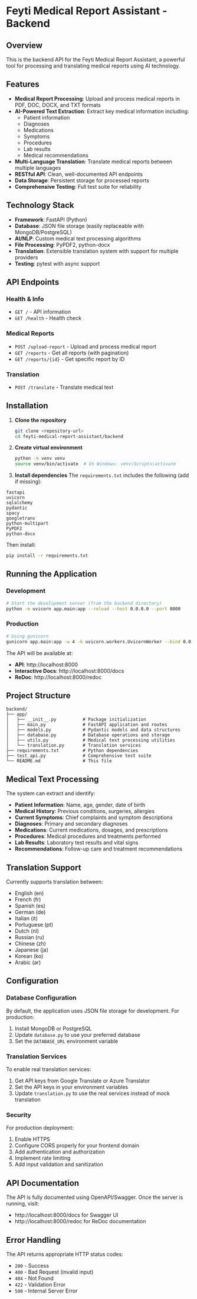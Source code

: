 # Feyti Medical Report Assistant - Backend

## Overview

This is the backend API for the Feyti Medical Report Assistant, a powerful tool for processing and translating medical reports using AI technology.

## Features

- **Medical Report Processing**: Upload and process medical reports in PDF, DOC, DOCX, and TXT formats
- **AI-Powered Text Extraction**: Extract key medical information including:
  - Patient information
  - Diagnoses
  - Medications
  - Symptoms
  - Procedures
  - Lab results
  - Medical recommendations
- **Multi-Language Translation**: Translate medical reports between multiple languages
- **RESTful API**: Clean, well-documented API endpoints
- **Data Storage**: Persistent storage for processed reports
- **Comprehensive Testing**: Full test suite for reliability

## Technology Stack

- **Framework**: FastAPI (Python)
- **Database**: JSON file storage (easily replaceable with MongoDB/PostgreSQL)
- **AI/NLP**: Custom medical text processing algorithms
- **File Processing**: PyPDF2, python-docx
- **Translation**: Extensible translation system with support for multiple providers
- **Testing**: pytest with async support

## API Endpoints

### Health & Info
- `GET /` - API information
- `GET /health` - Health check

### Medical Reports
- `POST /upload-report` - Upload and process medical report
- `GET /reports` - Get all reports (with pagination)
- `GET /reports/{id}` - Get specific report by ID

### Translation
- `POST /translate` - Translate medical text

## Installation

1. **Clone the repository**
   ```bash
   git clone <repository-url>
   cd feyti-medical-report-assistant/backend
   ```

2. **Create virtual environment**
   ```bash
   python -m venv venv
   source venv/bin/activate  # On Windows: venv\Scripts\activate
   ```


3. **Install dependencies**
  The `requirements.txt` includes the following (add if missing):
  ```
  fastapi
  uvicorn
  sqlalchemy
  pydantic
  spacy
  googletrans
  python-multipart
  PyPDF2
  python-docx
  ```
  Then install:
  ```bash
  pip install -r requirements.txt
  ```


## Running the Application


### Development
```bash
# Start the development server (from the backend directory)
python -m uvicorn app.main:app --reload --host 0.0.0.0 --port 8000
```

### Production
```bash
# Using gunicorn
gunicorn app.main:app -w 4 -k uvicorn.workers.UvicornWorker --bind 0.0.0.0:8000
```

The API will be available at:
- **API**: http://localhost:8000
- **Interactive Docs**: http://localhost:8000/docs
- **ReDoc**: http://localhost:8000/redoc


## Project Structure

```
backend/
├── app/
│   ├── __init__.py          # Package initialization
│   ├── main.py              # FastAPI application and routes
│   ├── models.py            # Pydantic models and data structures
│   ├── database.py          # Database operations and storage
│   ├── utils.py             # Medical text processing utilities
│   └── translation.py       # Translation services
├── requirements.txt         # Python dependencies
├── test_api.py              # Comprehensive test suite
└── README.md                # This file
```

## Medical Text Processing

The system can extract and identify:

- **Patient Information**: Name, age, gender, date of birth
- **Medical History**: Previous conditions, surgeries, allergies
- **Current Symptoms**: Chief complaints and symptom descriptions
- **Diagnoses**: Primary and secondary diagnoses
- **Medications**: Current medications, dosages, and prescriptions
- **Procedures**: Medical procedures and treatments performed
- **Lab Results**: Laboratory test results and vital signs
- **Recommendations**: Follow-up care and treatment recommendations

## Translation Support

Currently supports translation between:
- English (en)
- French (fr)
- Spanish (es)
- German (de)
- Italian (it)
- Portuguese (pt)
- Dutch (nl)
- Russian (ru)
- Chinese (zh)
- Japanese (ja)
- Korean (ko)
- Arabic (ar)

## Configuration

### Database Configuration
By default, the application uses JSON file storage for development. For production:

1. Install MongoDB or PostgreSQL
2. Update `database.py` to use your preferred database
3. Set the `DATABASE_URL` environment variable

### Translation Services
To enable real translation services:

1. Get API keys from Google Translate or Azure Translator
2. Set the API keys in your environment variables
3. Update `translation.py` to use the real services instead of mock translation

### Security
For production deployment:

1. Enable HTTPS
2. Configure CORS properly for your frontend domain
3. Add authentication and authorization
4. Implement rate limiting
5. Add input validation and sanitization

## API Documentation

The API is fully documented using OpenAPI/Swagger. Once the server is running, visit:
- http://localhost:8000/docs for Swagger UI
- http://localhost:8000/redoc for ReDoc documentation

## Error Handling

The API returns appropriate HTTP status codes:
- `200` - Success
- `400` - Bad Request (invalid input)
- `404` - Not Found
- `422` - Validation Error
- `500` - Internal Server Error





